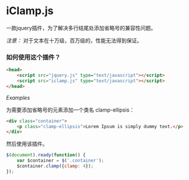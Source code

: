 # iClamp.js

一款jquery插件，为了解决多行结尾处添加省略号的兼容性问题。

*注意：*
对于文本在十万级，百万级的，性能无法得到保证。

### 如何使用这个插件？

```html
<head>
    <script src="jquery.js" type="text/javascript"></script>
    <script src="iclamp.js" type="text/javascript"></script>
</head>
```

*Examples*

为需要添加省略号的元素添加一个类名 clamp-ellipsis：

```html
<div class="container">
	<p class="clamp-ellipsis">Lorem Ipsum is simply dummy text.</p>
</div>
```
然后使用该插件。

```javascript
$(document).ready(function() {
    var $container = $('.container');
    $container.clamp({clamp: 4});
});
```

